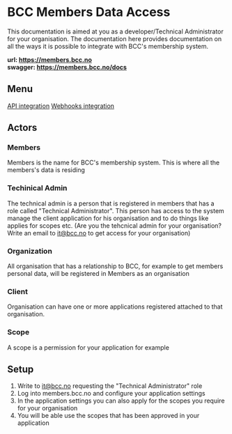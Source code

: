 # BCC Members Data Access
This documentation is aimed at you as a developer/Technical Administrator for your organisation. The documentation here provides documentation on all the ways it is possible to integrate with BCC's membership system. 

**url: https://members.bcc.no** 
<br />
**swagger: https://members.bcc.no/docs**

## Menu
[API integration](api-integration.md)
[Webhooks integration](api-integration.md)

## Actors
### Members
Members is the name for BCC's membership system. This is where all the members's data is residing
### Techinical Admin
The technical admin is a person that is registered in members that has a role called "Technical Administrator". This person has access to the system manage the client application for his organisation and to do things like applies for scopes etc. (Are you the tehcnical admin for your organisation? Write an email to it@bcc.no to get access for your organisation)
### Organization
All organisation that has a relationship to BCC, for example to get members personal data, will be registered in Members as an organisation
### Client
Organisation can have one or more applications registered attached to that organisation.
### Scope
A scope is a permission for your application for example 

## Setup
1. Write to it@bcc.no requesting the "Technical Administrator" role
2. Log into members.bcc.no and configure your application settings
3. In the application settings you can also apply for the scopes you require for your organisation
4. You will be able use the scopes that has been approved in your application
